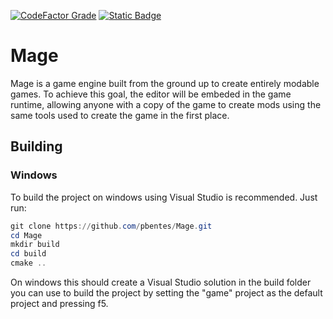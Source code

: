 [![CodeFactor Grade](https://img.shields.io/codefactor/grade/github/pbentes/Mage)](https://www.codefactor.io/repository/github/pbentes/mage)
[![Static Badge](https://img.shields.io/badge/license-MIT%20Non%20AI-green?color=green)](https://github.com/pbentes/Mage/blob/main/LICENSE)

# Mage

Mage is a game engine built from the ground up to create entirely modable games. To achieve this goal, the editor will be embeded in the game runtime, allowing anyone with a copy of the game to create mods using the same tools used to create the game in the first place.

## Building

### Windows

To build the project on windows using Visual Studio is recommended. Just run:

```ps1
git clone https://github.com/pbentes/Mage.git
cd Mage
mkdir build
cd build
cmake ..
```

On windows this should create a Visual Studio solution in the build folder you can use to build the project by setting the "game" project as the default project and pressing f5.